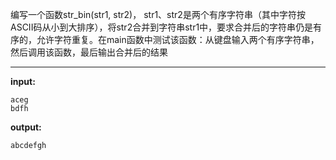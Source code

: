 编写一个函数str_bin(str1, str2)， str1、str2是两个有序字符串（其中字符按ASCII码从小到大排序），将str2合并到字符串str1中，要求合并后的字符串仍是有序的，允许字符重复。在main函数中测试该函数：从键盘输入两个有序字符串，然后调用该函数，最后输出合并后的结果
****
**input:**
```
aceg
bdfh
```
**output:**
```
abcdefgh
```
